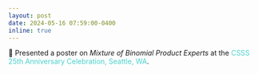 ```yaml
---
layout: post
date: 2024-05-16 07:59:00-0400
inline: true
---
```


:page_with_curl: Presented a poster on *Mixture of Binomial Product Experts* at the <span style="color:MediumTurquoise">CSSS 25th Anniversary Celebration, Seattle, WA</span>.